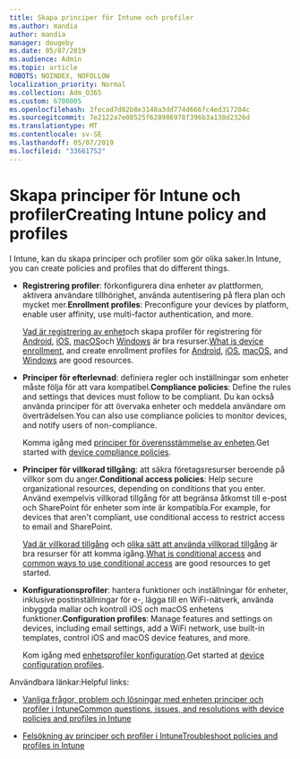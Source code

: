 ```yaml
---
title: Skapa principer för Intune och profiler
ms.author: mandia
author: mandia
manager: dougeby
ms.date: 05/07/2019
ms.audience: Admin
ms.topic: article
ROBOTS: NOINDEX, NOFOLLOW
localization_priority: Normal
ms.collection: Adm_O365
ms.custom: 6700005
ms.openlocfilehash: 3fecad7d02b8e3148a3dd774d666fc4ed317204c
ms.sourcegitcommit: 7e2122a7e08525f628986978f396b3a138d2326d
ms.translationtype: MT
ms.contentlocale: sv-SE
ms.lasthandoff: 05/07/2019
ms.locfileid: "33661752"
---
```

# <a name="creating-intune-policy-and-profiles"></a><span data-ttu-id="0e1da-102">Skapa principer för Intune och profiler</span><span class="sxs-lookup"><span data-stu-id="0e1da-102">Creating Intune policy and profiles</span></span>

<span data-ttu-id="0e1da-103">I Intune, kan du skapa principer och profiler som gör olika saker.</span><span class="sxs-lookup"><span data-stu-id="0e1da-103">In Intune, you can create policies and profiles that do different things.</span></span>

- <span data-ttu-id="0e1da-104">**Registrering profiler**: förkonfigurera dina enheter av plattformen, aktivera användare tillhörighet, använda autentisering på flera plan och mycket mer.</span><span class="sxs-lookup"><span data-stu-id="0e1da-104">**Enrollment profiles**: Preconfigure your devices by platform, enable user affinity, use multi-factor authentication, and more.</span></span> 

  <span data-ttu-id="0e1da-105">[Vad är registrering av enhet](https://docs.microsoft.com/intune/device-enrollment)och skapa profiler för registrering för [Android](https://docs.microsoft.com/intune/android-enroll), [iOS](https://docs.microsoft.com/intune/ios-enroll), [macOS](https://docs.microsoft.com/intune/macos-enroll)och [Windows](https://docs.microsoft.com/intune/windows-enrollment-methods) är bra resurser.</span><span class="sxs-lookup"><span data-stu-id="0e1da-105">[What is device enrollment](https://docs.microsoft.com/intune/device-enrollment), and create enrollment profiles for [Android](https://docs.microsoft.com/intune/android-enroll), [iOS](https://docs.microsoft.com/intune/ios-enroll), [macOS](https://docs.microsoft.com/intune/macos-enroll), and [Windows](https://docs.microsoft.com/intune/windows-enrollment-methods) are good resources.</span></span>

- <span data-ttu-id="0e1da-106">**Principer för efterlevnad**: definiera regler och inställningar som enheter måste följa för att vara kompatibel.</span><span class="sxs-lookup"><span data-stu-id="0e1da-106">**Compliance policies**: Define the rules and settings that devices must follow to be compliant.</span></span> <span data-ttu-id="0e1da-107">Du kan också använda principer för att övervaka enheter och meddela användare om överträdelsen.</span><span class="sxs-lookup"><span data-stu-id="0e1da-107">You can also use compliance policies to monitor devices, and notify users of non-compliance.</span></span> 

  <span data-ttu-id="0e1da-108">Komma igång med [principer för överensstämmelse av enheten](https://docs.microsoft.com/intune/device-compliance-get-started).</span><span class="sxs-lookup"><span data-stu-id="0e1da-108">Get started with [device compliance policies](https://docs.microsoft.com/intune/device-compliance-get-started).</span></span>
- <span data-ttu-id="0e1da-109">**Principer för villkorad tillgång**: att säkra företagsresurser beroende på villkor som du anger.</span><span class="sxs-lookup"><span data-stu-id="0e1da-109">**Conditional access policies**: Help secure organizational resources, depending on conditions that you enter.</span></span> <span data-ttu-id="0e1da-110">Använd exempelvis villkorad tillgång för att begränsa åtkomst till e-post och SharePoint för enheter som inte är kompatibla.</span><span class="sxs-lookup"><span data-stu-id="0e1da-110">For example, for devices that aren't compliant, use conditional access to restrict access to email and SharePoint.</span></span>

  <span data-ttu-id="0e1da-111">[Vad är villkorad tillgång](https://docs.microsoft.com/intune/conditional-access) och [olika sätt att använda villkorad tillgång](https://docs.microsoft.com/intune/conditional-access-intune-common-ways-use) är bra resurser för att komma igång.</span><span class="sxs-lookup"><span data-stu-id="0e1da-111">[What is conditional access](https://docs.microsoft.com/intune/conditional-access) and [common ways to use conditional access](https://docs.microsoft.com/intune/conditional-access-intune-common-ways-use) are good resources to get started.</span></span>

- <span data-ttu-id="0e1da-112">**Konfigurationsprofiler**: hantera funktioner och inställningar för enheter, inklusive postinställningar för e-, lägga till en WiFi-nätverk, använda inbyggda mallar och kontroll iOS och macOS enhetens funktioner.</span><span class="sxs-lookup"><span data-stu-id="0e1da-112">**Configuration profiles**: Manage features and settings on devices, including email settings, add a WiFi network, use built-in templates, control iOS and macOS device features, and more.</span></span> 

  <span data-ttu-id="0e1da-113">Kom igång med [enhetsprofiler konfiguration](https://docs.microsoft.com/intune/device-profiles).</span><span class="sxs-lookup"><span data-stu-id="0e1da-113">Get started at [device configuration profiles](https://docs.microsoft.com/intune/device-profiles).</span></span>

<span data-ttu-id="0e1da-114">Användbara länkar:</span><span class="sxs-lookup"><span data-stu-id="0e1da-114">Helpful links:</span></span>

- [<span data-ttu-id="0e1da-115">Vanliga frågor, problem och lösningar med enheten principer och profiler i Intune</span><span class="sxs-lookup"><span data-stu-id="0e1da-115">Common questions, issues, and resolutions with device policies and profiles in Intune</span></span>](https://docs.microsoft.com/intune/device-profile-troubleshoot)

- [<span data-ttu-id="0e1da-116">Felsökning av principer och profiler i Intune</span><span class="sxs-lookup"><span data-stu-id="0e1da-116">Troubleshoot policies and profiles in Intune</span></span>](https://docs.microsoft.com/intune/troubleshoot-policies-in-microsoft-intune)
